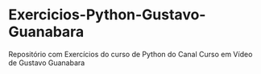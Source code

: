 # Exercicios-Python-Gustavo-Guanabara

Repositório com Exercícios do curso de Python do Canal Curso em Vídeo de Gustavo Guanabara
